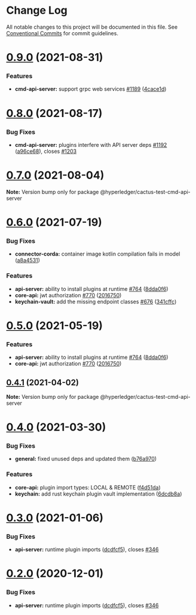 # Change Log

All notable changes to this project will be documented in this file.
See [Conventional Commits](https://conventionalcommits.org) for commit guidelines.

# [0.9.0](https://github.com/hyperledger/cactus/compare/v0.8.0...v0.9.0) (2021-08-31)


### Features

* **cmd-api-server:** support grpc web services [#1189](https://github.com/hyperledger/cactus/issues/1189) ([4cace1d](https://github.com/hyperledger/cactus/commit/4cace1dca3377e09d2ed37fdadeec6b125d47896))





# [0.8.0](https://github.com/hyperledger/cactus/compare/v0.7.0...v0.8.0) (2021-08-17)


### Bug Fixes

* **cmd-api-server:** plugins interfere with API server deps [#1192](https://github.com/hyperledger/cactus/issues/1192) ([a96ce68](https://github.com/hyperledger/cactus/commit/a96ce689dae74345b41d5bd94dd46dd3e9bc3e71)), closes [#1203](https://github.com/hyperledger/cactus/issues/1203)





# [0.7.0](https://github.com/hyperledger/cactus/compare/v0.6.0...v0.7.0) (2021-08-04)

**Note:** Version bump only for package @hyperledger/cactus-test-cmd-api-server





# [0.6.0](https://github.com/hyperledger/cactus/compare/v0.4.1...v0.6.0) (2021-07-19)


### Bug Fixes

* **connector-corda:** container image kotlin compilation fails in model ([a8a4531](https://github.com/hyperledger/cactus/commit/a8a4531d379fe16d4c991802525ec573a7e3ede1))


### Features

* **api-server:** ability to install plugins at runtime [#764](https://github.com/hyperledger/cactus/issues/764) ([8dda0f6](https://github.com/hyperledger/cactus/commit/8dda0f61937c6e1a85afee0345af44b1bfa09c0a))
* **core-api:** jwt authorization [#770](https://github.com/hyperledger/cactus/issues/770) ([2016750](https://github.com/hyperledger/cactus/commit/2016750849b4333bb4dd78897468771f0642a4f5))
* **keychain-vault:** add the missing endpoint classes [#676](https://github.com/hyperledger/cactus/issues/676) ([341cffc](https://github.com/hyperledger/cactus/commit/341cffcef72286169a4ceced69414618d5059d0e))





# [0.5.0](https://github.com/hyperledger/cactus/compare/v0.4.1...v0.5.0) (2021-05-19)


### Features

* **api-server:** ability to install plugins at runtime [#764](https://github.com/hyperledger/cactus/issues/764) ([8dda0f6](https://github.com/hyperledger/cactus/commit/8dda0f61937c6e1a85afee0345af44b1bfa09c0a))
* **core-api:** jwt authorization [#770](https://github.com/hyperledger/cactus/issues/770) ([2016750](https://github.com/hyperledger/cactus/commit/2016750849b4333bb4dd78897468771f0642a4f5))





## [0.4.1](https://github.com/hyperledger/cactus/compare/v0.4.0...v0.4.1) (2021-04-02)

**Note:** Version bump only for package @hyperledger/cactus-test-cmd-api-server





# [0.4.0](https://github.com/hyperledger/cactus/compare/v0.3.0...v0.4.0) (2021-03-30)


### Bug Fixes

* **general:** fixed unused deps and updated them ([b76a970](https://github.com/hyperledger/cactus/commit/b76a9703341c5a4cabe056e743338cbedebbeaad))


### Features

* **core-api:** plugin import types: LOCAL & REMOTE ([f4d51da](https://github.com/hyperledger/cactus/commit/f4d51dae5b28367e714a2b9aa35dd84a2cb4cb37))
* **keychain:** add rust keychain plugin vault implementation ([6dcdb8a](https://github.com/hyperledger/cactus/commit/6dcdb8a02db30e4dfe3d912bd56d5979b0cb3bc3))





# [0.3.0](https://github.com/hyperledger/cactus/compare/v0.1.0...v0.3.0) (2021-01-06)


### Bug Fixes

* **api-server:** runtime plugin imports ([dcdfcf5](https://github.com/hyperledger/cactus/commit/dcdfcf59e8e5220e24093e3dbeb41f49f1e5ab1b)), closes [#346](https://github.com/hyperledger/cactus/issues/346)





# [0.2.0](https://github.com/hyperledger/cactus/compare/v0.1.0...v0.2.0) (2020-12-01)


### Bug Fixes

* **api-server:** runtime plugin imports ([dcdfcf5](https://github.com/hyperledger/cactus/commit/dcdfcf59e8e5220e24093e3dbeb41f49f1e5ab1b)), closes [#346](https://github.com/hyperledger/cactus/issues/346)
